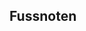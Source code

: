 Fussnoten
---------


<!-- Kapitel 2 -->

[^k2f1]: Unleserlich
[^k2f2]: Jes. 48,16
[^k2f3]: Beweiss des 2v. Gesez.
[^k2f4]: Was der Glaube sei.
[^k2f5]: Wort im Ordinaltext schwer zu lesen.
[^k2f6]: Im Original schwehr zu lesen. Vielleicht "Objectum fidei Deus loquens".
[^k2f7]: Wort im Original unklar.
[^k2f8]: Unleserliches Zeichen
[^k2f9]: Müsste übersetzt werden.
[^k2f10]: Anmerkung des Herausgebers: Der Ausdruck Sozinianismus (Socianismus, Sozianismus) bezeichnet eine antitrinitarische Bewegung. Siehe [Wikipedia "Sozinianismus"](https://de.wikipedia.org/wiki/Sozinianismus)
[^k2f11]: Unleserliches Zeichen
[^k2f12]: Im Original wird das Frühneuhochdeutsche Wort "***Dannenhero***" verwendet.
[^k2f13]: Gnosticorum=Gnostiker

<!-- Kapitel 3 -->

[^k3f1]: Concil. Laod. Can. 58. in Cod. Ec. 163. das Concil. zu Laodicza ward gehalten im Jahr 364. und schloß von seiner Kirchen-Regul aus das Buch der Weisheit, Judith, Tobia, die Bücher der Maccabäer, welche alle in dem Anno 399. zu Cathago gehaltenen Concilio angenommen wurden.

<!-- Kapitel 4 -->

[^k4f1]: Die Griechischen Zeichen sind nicht lesbar in Scann.
[^k4f2]: Die Griechischen Zeichen sind nicht lesbar in Scann.